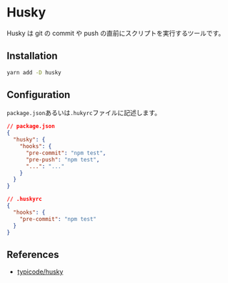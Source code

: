 # Husky

Husky は git の commit や push の直前にスクリプトを実行するツールです。

## Installation

```bash
yarn add -D husky
```

## Configuration

`package.json`あるいは`.hukyrc`ファイルに記述します。

```json
// package.json
{
  "husky": {
    "hooks": {
      "pre-commit": "npm test",
      "pre-push": "npm test",
      "...": "..."
    }
  }
}
```

```json
// .huskyrc
{
  "hooks": {
    "pre-commit": "npm test"
  }
}
```

## References

- [typicode/husky](https://github.com/typicode/husky/tree/master)
